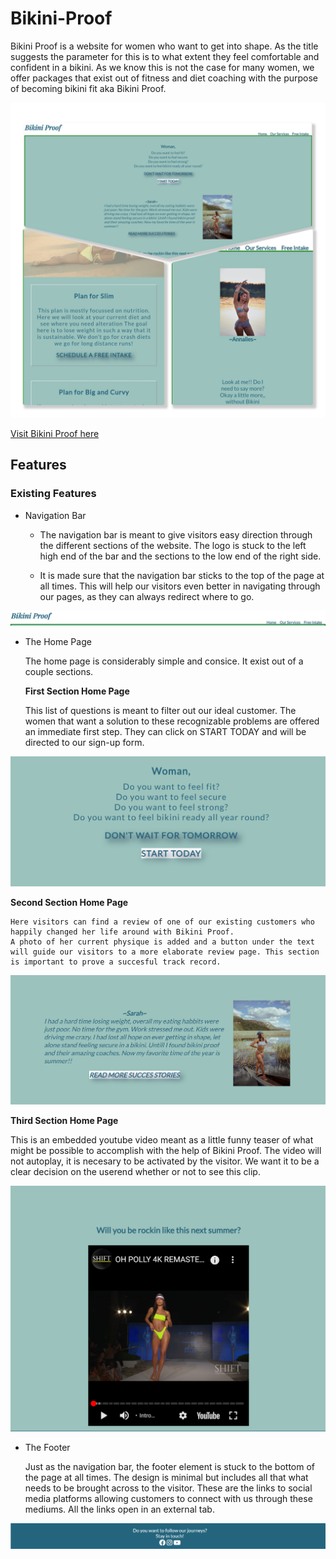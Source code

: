 # Bikini-Proof

Bikini Proof is a website for women who want to get into shape. As the title suggests the parameter for this is to what extent they feel comfortable and confident in a bikini. As we know this is not the case for many women, we offer packages that exist out of fitness and diet coaching with the purpose of becoming bikini fit aka Bikini Proof.  

![Picture of the home page Bikini Proof](documentation%20/collage_bikiniproof.jpg)

[Visit Bikini Proof here](https://tabithadejong.github.io/Bikini-Proof/)


## Features 

### Existing Features 

* Navigation Bar

    * The navigation bar is meant to give visitors easy direction through the different sections of the website.
    The logo is stuck to the left high end of the bar and the sections to the low end of the right side.

    * It is made sure that the navigation bar sticks to the top of the page at all times. 
      This will help our visitors even better in navigating through our pages, as they can always redirect where to go. 

![picture of the navigation bar](documentation%20/navigation_bar.png)

* The Home Page 

   The home page is considerably simple and consice. It exist out of a couple sections. 

   **First Section Home Page** 

   This list of questions is meant to filter out our ideal customer. The women that want a solution to these recognizable problems are offered an immediate first step. They can click on START TODAY and will be directed to our sign-up form. 

![Picture of the first section of home page](documentation%20/call-to-action.png)

  **Second Section Home Page**

    Here visitors can find a review of one of our existing customers who happily changed her life around with Bikini Proof. 
    A photo of her current physique is added and a button under the text will guide our visitors to a more elaborate review page. This section is important to prove a succesful track record. 

![Picture of the second section home page](documentation%20/succes-stories.png)

 **Third Section Home Page** 

   This is an embedded youtube video meant as a little funny teaser of what might be possible to accomplish with the help of Bikini Proof. The video will not autoplay, it is necesary to be activated by the visitor. We want it to be a clear decision on the userend whether or not to see this clip. 



![Picture of the third section home page](documentation%20/catwalk.png)

* The Footer 

  Just as the navigation bar, the footer element is stuck to the bottom of the page at all times. The design is minimal but includes all that what needs to be brought across to the visitor. These are the links to social media platforms allowing customers to connect with us through these mediums. All the links open in an external tab. 

![Picture of the footer](documentation%20/footer.png)













